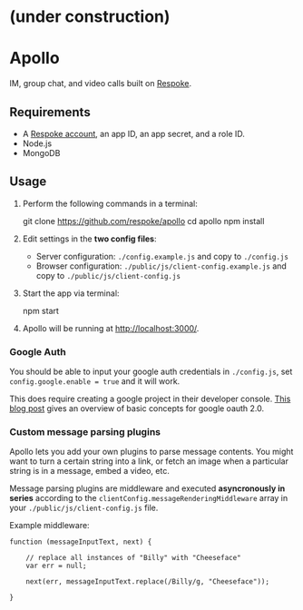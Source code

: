 # (under construction)

# Apollo

IM, group chat, and video calls built on [Respoke](https://respoke.io).

## Requirements

* A [Respoke account](https://respoke.io), an app ID, an app secret, and a role ID.
* Node.js
* MongoDB

## Usage

1. Perform the following commands in a terminal:

    git clone https://github.com/respoke/apollo
    cd apollo
    npm install

1. Edit settings in the **two config files**:
    - Server configuration: `./config.example.js` and copy to `./config.js`
    - Browser configuration: `./public/js/client-config.example.js` and copy to `./public/js/client-config.js`

1. Start the app via terminal:
    
    npm start

1. Apollo will be running at [http://localhost:3000/](http://localhost:3000/).


### Google Auth

You should be able to input your google auth credentials in `./config.js`, set `config.google.enable = true` and it will work.

This does require creating a google project in their developer console. [This blog post](http://scotch.io/tutorials/javascript/easy-node-authentication-google) gives an overview of basic concepts for google oauth 2.0.

### Custom message parsing plugins

Apollo lets you add your own plugins to parse message contents. You might want to turn a certain string into a link, or fetch an image when a particular string is in a message, embed a video, etc.

Message parsing plugins are middleware and executed **asyncronously in series** according to the `clientConfig.messageRenderingMiddleware` array in your `./public/js/client-config.js` file.

Example middleware:

    function (messageInputText, next) {

        // replace all instances of "Billy" with "Cheeseface"
        var err = null;

        next(err, messageInputText.replace(/Billy/g, "Cheeseface"));

    }


